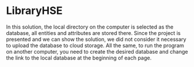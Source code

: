 # LibraryHSE
In this solution, the local directory on the computer is selected as the database,
all entities and attributes are stored there. Since the project is presented and we
can show the solution, we did not consider it necessary to upload the database to cloud storage.
All the same, to run the program on another computer, you need to create the desired database
and change the link to the local database at the beginning of each page.
